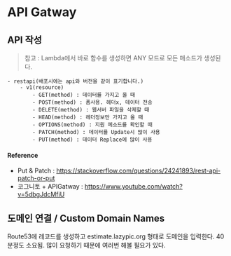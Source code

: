 # API Gatway

## API 작성
> 참고 : Lambda에서 바로 함수를 생성하면 ANY 모드로 모든 매소드가 생성된다.

```
- restapi(배포시에는 api와 버전을 같이 표기합니다.)
    - v1(resource)
        - GET(method) : 데이터를 가지고 올 때
        - POST(method) : 폼사용. 헤더x, 데이터 전송
        - DELETE(method) : 웹서버 파일을 삭제할 때
        - HEAD(method) : 헤더정보만 가지고 올 때
        - OPTIONS(method) : 지원 메소드를 확인할 때
        - PATCH(method) : 데이터를 Update시 많이 사용
        - PUT(method) : 데이터 Replace에 많이 사용
```
#### Reference
- Put & Patch : https://stackoverflow.com/questions/24241893/rest-api-patch-or-put
- 코그니토 + APIGatway : https://www.youtube.com/watch?v=5dbgJdcMfiU

## 도메인 연결 / Custom Domain Names
Route53에 레코드를 생성하고 estimate.lazypic.org 형태로 도메인을 입력한다. 40분정도 소요됨. 많이 요청하기 때문에 여러번 해볼 필요가 있다.
